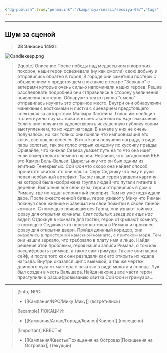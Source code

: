 ```yaml
---
{"dg-publish":true,"permalink":"/kampaniya/sessii/sessiya-05/","tags":["quest/completed","rest/long"],"created":"2025-06-28T19:16:25.033+03:00","updated":"2025-07-05T02:02:48.938+03:00"}
---
```



<hr></hr>

## Шум за сценой
> **28 Элиасис 1492г.** 

![Candlekeep.png](/img/user/%D0%90%D1%81%D1%81%D0%B5%D1%82%D1%8B/%D0%9B%D0%BE%D0%B3%D0%BE/Candlekeep.png)


> [!quote] Описание
> После победы над медвесычом и коротких похорон, наши герои освежевали (ну как смогли) свою добычу и отправились обратно в город. В городе они заметили постеры с объявлением о предстоящем спектакле в театре "Зеркало" с актерами которые очень сильно напоминали наших героев. Решив расследовать подробней они отправились в сторону увеличения появления постеров.
> Обнаружив театр группа "смело" отправилась изучить это странное место. Внутри они обнаружили манекены с костюмами и листки с сценарием предстоящего спектакля за авторством Малвара Зантейна. 
> Голос им сообщил что им нужно поучаствовать в спектакле или их ждет наказание. Если у них получится удовлетворить искушенную публику своим выступлением, то их ждет награда.
> В начале у них не очень получалось, но как только они поняли что импровизация это ключ, все пошло веселея.
> В итоге они получили награду, в виде пары золотых, так же голос открыл каждому по кусочку правды:
> Оривайле, что кинжал Севера укажет путь на то что она ищет, если пожертвовать немного крови.
> Нефвири, что загадочный КБВ это Камен Бель-Вальзи.
> Цырюльнику что он был одним из элитных Тенекрылых.
> Сой Фон что скоро она найдет способ прочитать свиток что они нашли.
> Серу Седжику что ему в руки попал необычный артефакт.
> Так же наши герои увидели картину на которой была изображена группа людей что пугали гиганта в деревне.
> Выполнив все свои дела, герои отправились в дом к Риману, где их ждал неприятный сюрприз. Там их уже поджидали двое.
> После ожесточенной битвы, герои узнают у Мику что Риман покинул свое жилище и завещал им свои пожитки в своей тайной комнате. С помощью появившегося Гарпа, они узнают тайную фразу для открытия комнаты: *Свет забытых звезд все еще нас ведет*.
> Отдохнув в комнате для гостей, герои открывают комнату, с помощью Седжика что перевоплотился в Римана и произнес фразу для открытия двери.
> Пройдя длинный коридор, они оказались в просторной каменной комнате, с притоком моря. Там они нашли зеркало, что требовало в плату имя и лицо.
> Найдя решение этой проблемы, герои нашли записи Римана, о том как расшифровать гримуар, а также сам гримуар. Так же они нашли сейф, и после того как они разгадали как его открыть их ждала награда. Внутри оказался щит с выемкой, а так же чертеж длинного лука от мастера с печатью в виде молота и солнца. Лук был создан в честь Вальшара.
> Найдя наконец все части герои приступили к расшифровыванию свитка Сой Фон и гримуара...


<hr></hr>

> [!info] NPC:
> - [[Кампания/NPC/Мику\|Мику]] (встретились)


> [!example] ЛОКАЦИИ:
> - [[Кампания/Атлас/Города/Квилон\|Квилон]] (посещено)


> [!important] КВЕСТЫ:
> - [[Кампания/Квесты/Похищения на Островах\|Похищения на Островах]] (текущий)

